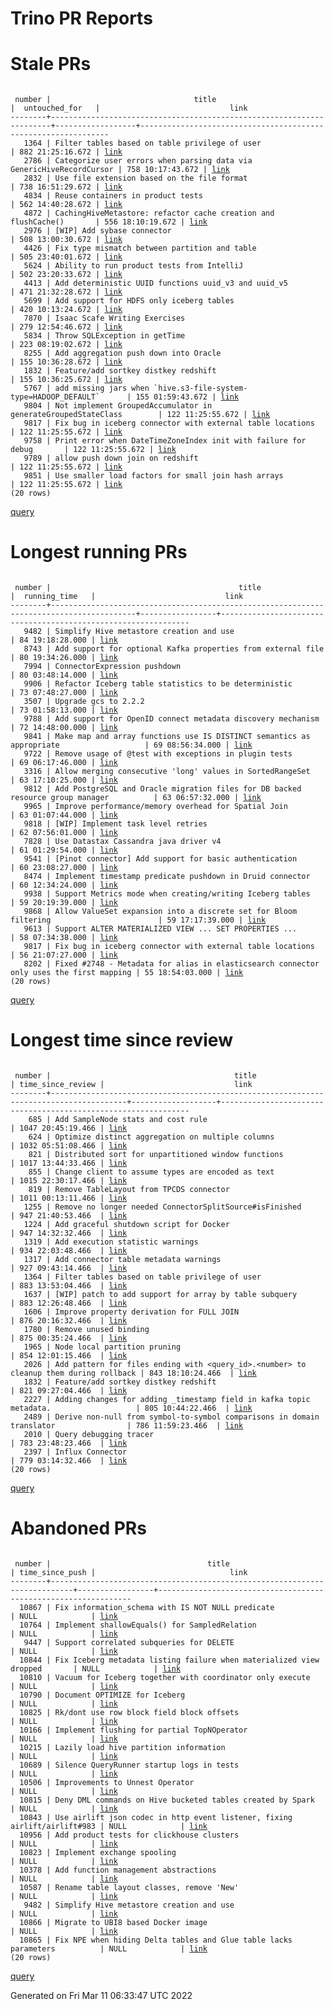 Trino PR Reports
=======

#  Stale PRs
<pre><code>
 number |                                title                                 |  untouched_for   |                             link                              
--------+----------------------------------------------------------------------+------------------+---------------------------------------------------------------
   1364 | Filter tables based on table privilege of user                       | 882 21:25:16.672 | <a href="https://github.com/trinodb/trino/pull/1364">link</a> 
   2786 | Categorize user errors when parsing data via GenericHiveRecordCursor | 758 10:17:43.672 | <a href="https://github.com/trinodb/trino/pull/2786">link</a> 
   2832 | Use file extension based on the file format                          | 738 16:51:29.672 | <a href="https://github.com/trinodb/trino/pull/2832">link</a> 
   4834 | Reuse containers in product tests                                    | 562 14:40:28.672 | <a href="https://github.com/trinodb/trino/pull/4834">link</a> 
   4872 | CachingHiveMetastore: refactor cache creation and flushCache()       | 556 18:10:19.672 | <a href="https://github.com/trinodb/trino/pull/4872">link</a> 
   2976 | [WIP] Add sybase connector                                           | 508 13:00:30.672 | <a href="https://github.com/trinodb/trino/pull/2976">link</a> 
   4426 | Fix type mismatch between partition and table                        | 505 23:40:01.672 | <a href="https://github.com/trinodb/trino/pull/4426">link</a> 
   5624 | Ability to run product tests from IntelliJ                           | 502 23:20:33.672 | <a href="https://github.com/trinodb/trino/pull/5624">link</a> 
   4413 | Add deterministic UUID functions uuid_v3 and uuid_v5                 | 471 21:32:28.672 | <a href="https://github.com/trinodb/trino/pull/4413">link</a> 
   5699 | Add support for HDFS only iceberg tables                             | 420 10:13:24.672 | <a href="https://github.com/trinodb/trino/pull/5699">link</a> 
   7870 | Isaac Scafe Writing Exercises                                        | 279 12:54:46.672 | <a href="https://github.com/trinodb/trino/pull/7870">link</a> 
   5834 | Throw SQLException in getTime                                        | 223 08:19:02.672 | <a href="https://github.com/trinodb/trino/pull/5834">link</a> 
   8255 | Add aggregation push down into Oracle                                | 155 10:36:28.672 | <a href="https://github.com/trinodb/trino/pull/8255">link</a> 
   1832 | Feature/add sortkey distkey redshift                                 | 155 10:36:25.672 | <a href="https://github.com/trinodb/trino/pull/1832">link</a> 
   5767 | add missing jars when `hive.s3-file-system-type=HADOOP_DEFAULT`      | 155 01:59:43.672 | <a href="https://github.com/trinodb/trino/pull/5767">link</a> 
   9804 | Not implement GroupedAccumulator in generateGroupedStateClass        | 122 11:25:55.672 | <a href="https://github.com/trinodb/trino/pull/9804">link</a> 
   9817 | Fix bug in iceberg connector with external table locations           | 122 11:25:55.672 | <a href="https://github.com/trinodb/trino/pull/9817">link</a> 
   9758 | Print error when DateTimeZoneIndex init with failure for debug       | 122 11:25:55.672 | <a href="https://github.com/trinodb/trino/pull/9758">link</a> 
   9789 | allow push down join on redshift                                     | 122 11:25:55.672 | <a href="https://github.com/trinodb/trino/pull/9789">link</a> 
   9851 | Use smaller load factors for small join hash arrays                  | 122 11:25:55.672 | <a href="https://github.com/trinodb/trino/pull/9851">link</a> 
(20 rows)
</code></pre>
[query](https://github.com/nineinchnick/trino-cicd/blob/2063561efc3a9aae031ba78a87b7ab1f5c60cf3f/sql/pr/stale-prs.sql)

#  Longest running PRs
<pre><code>
 number |                                          title                                          |  running_time   |                             link                              
--------+-----------------------------------------------------------------------------------------+-----------------+---------------------------------------------------------------
   9482 | Simplify Hive metastore creation and use                                                | 84 19:18:28.000 | <a href="https://github.com/trinodb/trino/pull/9482">link</a> 
   8743 | Add support for optional Kafka properties from external file                            | 80 19:34:26.000 | <a href="https://github.com/trinodb/trino/pull/8743">link</a> 
   7994 | ConnectorExpression pushdown                                                            | 80 03:48:14.000 | <a href="https://github.com/trinodb/trino/pull/7994">link</a> 
   9906 | Refactor Iceberg table statistics to be deterministic                                   | 73 07:48:27.000 | <a href="https://github.com/trinodb/trino/pull/9906">link</a> 
   3507 | Upgrade gcs to 2.2.2                                                                    | 73 01:58:13.000 | <a href="https://github.com/trinodb/trino/pull/3507">link</a> 
   9788 | Add support for OpenID connect metadata discovery mechanism                             | 72 14:48:00.000 | <a href="https://github.com/trinodb/trino/pull/9788">link</a> 
   9841 | Make map and array functions use IS DISTINCT semantics as appropriate                   | 69 08:56:34.000 | <a href="https://github.com/trinodb/trino/pull/9841">link</a> 
   9722 | Remove usage of @test with exceptions in plugin tests                                   | 69 06:17:46.000 | <a href="https://github.com/trinodb/trino/pull/9722">link</a> 
   3316 | Allow merging consecutive 'long' values in SortedRangeSet                               | 63 17:10:25.000 | <a href="https://github.com/trinodb/trino/pull/3316">link</a> 
   9812 | Add PostgreSQL and Oracle migration files for DB backed resource group manager          | 63 06:57:32.000 | <a href="https://github.com/trinodb/trino/pull/9812">link</a> 
   9965 | Improve performance/memory overhead for Spatial Join                                    | 63 01:07:44.000 | <a href="https://github.com/trinodb/trino/pull/9965">link</a> 
   9818 | [WIP] Implement task level retries                                                      | 62 07:56:01.000 | <a href="https://github.com/trinodb/trino/pull/9818">link</a> 
   7828 | Use Datastax Cassandra java driver v4                                                   | 61 01:29:54.000 | <a href="https://github.com/trinodb/trino/pull/7828">link</a> 
   9541 | [Pinot connector] Add support for basic authentication                                  | 60 23:08:27.000 | <a href="https://github.com/trinodb/trino/pull/9541">link</a> 
   8474 | Implement timestamp predicate pushdown in Druid connector                               | 60 12:34:24.000 | <a href="https://github.com/trinodb/trino/pull/8474">link</a> 
   9938 | Support Metrics mode when creating/writing Iceberg tables                               | 59 20:19:39.000 | <a href="https://github.com/trinodb/trino/pull/9938">link</a> 
   9868 | Allow ValueSet expansion into a discrete set for Bloom filtering                        | 59 17:17:39.000 | <a href="https://github.com/trinodb/trino/pull/9868">link</a> 
   9613 | Support ALTER MATERIALIZED VIEW ... SET PROPERTIES ...                                  | 58 07:34:38.000 | <a href="https://github.com/trinodb/trino/pull/9613">link</a> 
   9817 | Fix bug in iceberg connector with external table locations                              | 56 21:07:27.000 | <a href="https://github.com/trinodb/trino/pull/9817">link</a> 
   8202 | Fixed #2748 - Metadata for alias in elasticsearch connector only uses the first mapping | 55 18:54:03.000 | <a href="https://github.com/trinodb/trino/pull/8202">link</a> 
(20 rows)
</code></pre>
[query](https://github.com/nineinchnick/trino-cicd/blob/2063561efc3a9aae031ba78a87b7ab1f5c60cf3f/sql/pr/running-prs.sql)

#  Longest time since review
<pre><code>
 number |                                         title                                         | time_since_review |                             link                              
--------+---------------------------------------------------------------------------------------+-------------------+---------------------------------------------------------------
    685 | Add SampleNode stats and cost rule                                                    | 1047 20:45:19.466 | <a href="https://github.com/trinodb/trino/pull/685">link</a>  
    624 | Optimize distinct aggregation on multiple columns                                     | 1032 05:51:08.466 | <a href="https://github.com/trinodb/trino/pull/624">link</a>  
    821 | Distributed sort for unpartitioned window functions                                   | 1017 13:44:33.466 | <a href="https://github.com/trinodb/trino/pull/821">link</a>  
    855 | Change client to assume types are encoded as text                                     | 1015 22:30:17.466 | <a href="https://github.com/trinodb/trino/pull/855">link</a>  
    819 | Remove TableLayout from TPCDS connector                                               | 1011 00:13:11.466 | <a href="https://github.com/trinodb/trino/pull/819">link</a>  
   1255 | Remove no longer needed ConnectorSplitSource#isFinished                               | 947 21:40:53.466  | <a href="https://github.com/trinodb/trino/pull/1255">link</a> 
   1224 | Add graceful shutdown script for Docker                                               | 947 14:32:32.466  | <a href="https://github.com/trinodb/trino/pull/1224">link</a> 
   1319 | Add execution statistic warnings                                                      | 934 22:03:48.466  | <a href="https://github.com/trinodb/trino/pull/1319">link</a> 
   1317 | Add connector table metadata warnings                                                 | 927 09:43:14.466  | <a href="https://github.com/trinodb/trino/pull/1317">link</a> 
   1364 | Filter tables based on table privilege of user                                        | 883 13:53:04.466  | <a href="https://github.com/trinodb/trino/pull/1364">link</a> 
   1637 | [WIP] patch to add support for array by table subquery                                | 883 12:26:48.466  | <a href="https://github.com/trinodb/trino/pull/1637">link</a> 
   1606 | Improve property derivation for FULL JOIN                                             | 876 20:16:32.466  | <a href="https://github.com/trinodb/trino/pull/1606">link</a> 
   1780 | Remove unused binding                                                                 | 875 00:35:24.466  | <a href="https://github.com/trinodb/trino/pull/1780">link</a> 
   1965 | Node local partition pruning                                                          | 854 12:01:15.466  | <a href="https://github.com/trinodb/trino/pull/1965">link</a> 
   2026 | Add pattern for files ending with &lt;query_id&gt;.&lt;number&gt; to cleanup them during rollback | 843 18:10:24.466  | <a href="https://github.com/trinodb/trino/pull/2026">link</a> 
   1832 | Feature/add sortkey distkey redshift                                                  | 821 09:27:04.466  | <a href="https://github.com/trinodb/trino/pull/1832">link</a> 
   2227 | Adding changes for adding _timestamp field in kafka topic metadata.                   | 805 10:44:22.466  | <a href="https://github.com/trinodb/trino/pull/2227">link</a> 
   2489 | Derive non-null from symbol-to-symbol comparisons in domain translator                | 786 11:59:23.466  | <a href="https://github.com/trinodb/trino/pull/2489">link</a> 
   2010 | Query debugging tracer                                                                | 783 23:48:23.466  | <a href="https://github.com/trinodb/trino/pull/2010">link</a> 
   2397 | Influx Connector                                                                      | 779 03:14:32.466  | <a href="https://github.com/trinodb/trino/pull/2397">link</a> 
(20 rows)
</code></pre>
[query](https://github.com/nineinchnick/trino-cicd/blob/2063561efc3a9aae031ba78a87b7ab1f5c60cf3f/sql/pr/awaiting-review.sql)

#  Abandoned PRs
<pre><code>
 number |                                   title                                   | time_since_push |                              link                              
--------+---------------------------------------------------------------------------+-----------------+----------------------------------------------------------------
  10867 | Fix information_schema with IS NOT NULL predicate                         | NULL            | <a href="https://github.com/trinodb/trino/pull/10867">link</a> 
  10764 | Implement shallowEquals() for SampledRelation                             | NULL            | <a href="https://github.com/trinodb/trino/pull/10764">link</a> 
   9447 | Support correlated subqueries for DELETE                                  | NULL            | <a href="https://github.com/trinodb/trino/pull/9447">link</a>  
  10844 | Fix Iceberg metadata listing failure when materialized view dropped       | NULL            | <a href="https://github.com/trinodb/trino/pull/10844">link</a> 
  10810 | Vacuum for Iceberg together with coordinator only execute                 | NULL            | <a href="https://github.com/trinodb/trino/pull/10810">link</a> 
  10790 | Document OPTIMIZE for Iceberg                                             | NULL            | <a href="https://github.com/trinodb/trino/pull/10790">link</a> 
  10825 | Rk/dont use row block field block offsets                                 | NULL            | <a href="https://github.com/trinodb/trino/pull/10825">link</a> 
  10166 | Implement flushing for partial TopNOperator                               | NULL            | <a href="https://github.com/trinodb/trino/pull/10166">link</a> 
  10215 | Lazily load hive partition information                                    | NULL            | <a href="https://github.com/trinodb/trino/pull/10215">link</a> 
  10689 | Silence QueryRunner startup logs in tests                                 | NULL            | <a href="https://github.com/trinodb/trino/pull/10689">link</a> 
  10506 | Improvements to Unnest Operator                                           | NULL            | <a href="https://github.com/trinodb/trino/pull/10506">link</a> 
  10815 | Deny DML commands on Hive bucketed tables created by Spark                | NULL            | <a href="https://github.com/trinodb/trino/pull/10815">link</a> 
  10843 | Use airlift json codec in http event listener, fixing airlift/airlift#983 | NULL            | <a href="https://github.com/trinodb/trino/pull/10843">link</a> 
  10956 | Add product tests for clickhouse clusters                                 | NULL            | <a href="https://github.com/trinodb/trino/pull/10956">link</a> 
  10823 | Implement exchange spooling                                               | NULL            | <a href="https://github.com/trinodb/trino/pull/10823">link</a> 
  10378 | Add function management abstractions                                      | NULL            | <a href="https://github.com/trinodb/trino/pull/10378">link</a> 
  10587 | Rename table layout classes, remove 'New'                                 | NULL            | <a href="https://github.com/trinodb/trino/pull/10587">link</a> 
   9482 | Simplify Hive metastore creation and use                                  | NULL            | <a href="https://github.com/trinodb/trino/pull/9482">link</a>  
  10866 | Migrate to UBI8 based Docker image                                        | NULL            | <a href="https://github.com/trinodb/trino/pull/10866">link</a> 
  10865 | Fix NPE when hiding Delta tables and Glue table lacks parameters          | NULL            | <a href="https://github.com/trinodb/trino/pull/10865">link</a> 
(20 rows)
</code></pre>
[query](https://github.com/nineinchnick/trino-cicd/blob/2063561efc3a9aae031ba78a87b7ab1f5c60cf3f/sql/pr/abandoned-prs.sql)

Generated on Fri Mar 11 06:33:47 UTC 2022
